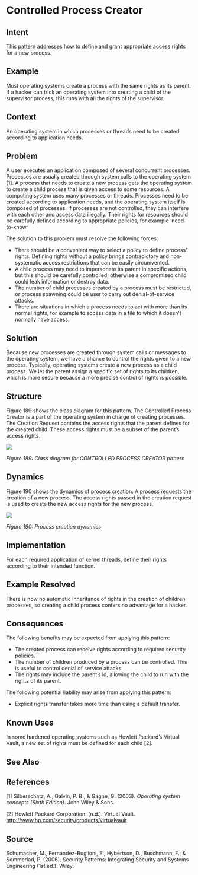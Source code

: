 # **Controlled Process Creator**

## **Intent**
This pattern addresses how to define and grant appropriate access rights for a new process.

## **Example**
Most operating systems create a process with the same rights as its parent. If a hacker can trick an operating system into creating a child of the supervisor process, this runs with all the rights of the supervisor.

## **Context**
An operating system in which processes or threads need to be created according to application needs.

## **Problem**
A user executes an application composed of several concurrent processes. Processes are usually created through system calls to the operating system [1]. A process that needs to create a new process gets the operating system to create a child process that is given access to some resources. A computing system uses many processes or threads. Processes need to be created according to application needs, and the operating system itself is composed of processes. If processes are not controlled, they can interfere with each other and access data illegally. Their rights for resources should be carefully defined according to appropriate policies, for example ‘need-to-know.’ 

The solution to this problem must resolve the following forces:

- There should be a convenient way to select a policy to define process’ rights. Defining rights without a policy brings contradictory and non-systematic access restrictions that can be easily circumvented. 
- A child process may need to impersonate its parent in specific actions, but this should be carefully controlled, otherwise a compromised child could leak information or destroy data. 
- The number of child processes created by a process must be restricted, or process spawning could be user to carry out denial-of-service attacks. 
- There are situations in which a process needs to act with more than its normal rights, for example to access data in a file to which it doesn’t normally have access.
  
## **Solution**
Because new processes are created through system calls or messages to the operating system, we have a chance to control the rights given to a new process. Typically, operating systems create a new process as a child process. We let the parent assign a specific set of rights to its children, which is more secure because a more precise control of rights is possible.

## **Structure**
Figure 189 shows the class diagram for this pattern. The Controlled Process Creator is a part of the operating system in charge of creating processes. The Creation Request contains the access rights that the parent defines for the created child. These access rights must be a subset of the parent’s access rights.

![](./Images/controlled_process_creator_structure.png)

*Figure 189: Class diagram for CONTROLLED PROCESS CREATOR pattern*

## **Dynamics**
Figure 190 shows the dynamics of process creation. A process requests the creation of a new process. The access rights passed in the creation request is used to create the new access rights for the new process.

![](./Images/controlled_process_creator_dynamics.png)

*Figure 190: Process creation dynamics*

## **Implementation**
For each required application of kernel threads, define their rights according to their intended function.

## **Example Resolved**
There is now no automatic inheritance of rights in the creation of children processes, so creating a child process confers no advantage for a hacker.

## **Consequences**
The following benefits may be expected from applying this pattern: 

- The created process can receive rights according to required security policies. 
- The number of children produced by a process can be controlled. This is useful to control denial of service attacks. 
- The rights may include the parent’s id, allowing the child to run with the rights of its parent. 

The following potential liability may arise from applying this pattern: 

- Explicit rights transfer takes more time than using a default transfer.

## **Known Uses**
In some hardened operating systems such as Hewlett Packard’s Virtual Vault, a new set of rights must be defined for each child [2].

## **See Also**

## **References**
[1] Silberschatz, A., Galvin, P. B., & Gagne, G. (2003). *Operating system concepts (Sixth Edition)*. John Wiley & Sons.

[2] Hewlett Packard Corporation. (n.d.). Virtual Vault. http://www.hp.com/security/products/virtualvault

## **Source**
Schumacher, M., Fernandez-Buglioni, E., Hybertson, D., Buschmann, F., & Sommerlad, P. (2006). Security Patterns: Integrating Security and Systems Engineering (1st ed.). Wiley.
